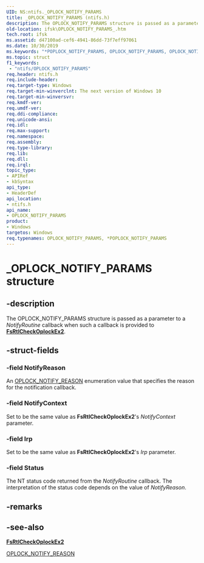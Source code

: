 ```yaml
---
UID: NS:ntifs._OPLOCK_NOTIFY_PARAMS
title: _OPLOCK_NOTIFY_PARAMS (ntifs.h)
description: The OPLOCK_NOTIFY_PARAMS structure is passed as a parameter to a NotifyRoutine callback when such a callback is provided to FsRtlCheckOplockEx2.
old-location: ifsk\OPLOCK_NOTIFY_PARAMS_.htm
tech.root: ifsk
ms.assetid: d47100ad-cef6-4941-86dd-73f7eff97061
ms.date: 10/30/2019
ms.keywords: "*POPLOCK_NOTIFY_PARAMS, OPLOCK_NOTIFY_PARAMS, OPLOCK_NOTIFY_PARAMS structure [File System Drivers], FsRtlCheckOplockEx2"
ms.topic: struct
f1_keywords:
 - "ntifs/OPLOCK_NOTIFY_PARAMS"
req.header: ntifs.h
req.include-header: 
req.target-type: Windows
req.target-min-winverclnt: The next version of Windows 10
req.target-min-winversvr:
req.kmdf-ver: 
req.umdf-ver: 
req.ddi-compliance: 
req.unicode-ansi: 
req.idl: 
req.max-support: 
req.namespace: 
req.assembly: 
req.type-library: 
req.lib: 
req.dll: 
req.irql: 
topic_type:
- APIRef
- kbSyntax
api_type:
- HeaderDef
api_location:
- ntifs.h
api_name:
- OPLOCK_NOTIFY_PARAMS
product:
- Windows
targetos: Windows
req.typenames: OPLOCK_NOTIFY_PARAMS, *POPLOCK_NOTIFY_PARAMS
---
```


# _OPLOCK_NOTIFY_PARAMS structure

## -description

The OPLOCK_NOTIFY_PARAMS structure is passed as a parameter to a *NotifyRoutine* callback when such a callback is provided to [**FsRtlCheckOplockEx2**](nf-ntifs-_fsrtl_advanced_fcb_header-fsrtlcheckoplockex2.md).

## -struct-fields

### -field NotifyReason

An [OPLOCK_NOTIFY_REASON](ne-ntifs-_oplock_notify_reason.md) enumeration value that specifies the reason for the notification callback.

### -field NotifyContext

Set to be the same value as **FsRtlCheckOplockEx2**'s *NotifyContext* parameter.

### -field Irp

Set to be the same value as **FsRtlCheckOplockEx2**'s *Irp* parameter.

### -field Status

The NT status code returned from the *NotifyRoutine* callback. The interpretation of the status code depends on the value of *NotifyReason*.

## -remarks

## -see-also

[**FsRtlCheckOplockEx2**](nf-ntifs-_fsrtl_advanced_fcb_header-fsrtlcheckoplockex2.md)

[OPLOCK_NOTIFY_REASON](ne-ntifs-_oplock_notify_reason.md)
